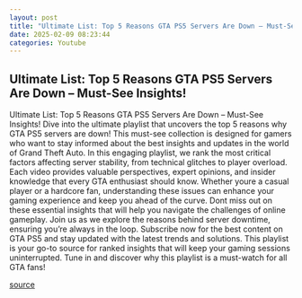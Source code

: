 ```yaml
---
layout: post
title: "Ultimate List: Top 5 Reasons GTA PS5 Servers Are Down – Must-See Insights!"
date: 2025-02-09 08:23:44
categories: Youtube
---
```


## Ultimate List: Top 5 Reasons GTA PS5 Servers Are Down – Must-See Insights!

Ultimate List: Top 5 Reasons GTA PS5 Servers Are Down – Must-See Insights!
Dive into the ultimate playlist that uncovers the top 5 reasons why GTA PS5 servers are down! This must-see collection is designed for gamers who want to stay informed about the best insights and updates in the world of Grand Theft Auto. 
In this engaging playlist, we rank the most critical factors affecting server stability, from technical glitches to player overload. Each video provides valuable perspectives, expert opinions, and insider knowledge that every GTA enthusiast should know. 
Whether youre a casual player or a hardcore fan, understanding these issues can enhance your gaming experience and keep you ahead of the curve. Dont miss out on these essential insights that will help you navigate the challenges of online gameplay. 
Join us as we explore the reasons behind server downtime, ensuring you’re always in the loop. Subscribe now for the best content on GTA PS5 and stay updated with the latest trends and solutions. This playlist is your go-to source for ranked insights that will keep your gaming sessions uninterrupted. Tune in and discover why this playlist is a must-watch for all GTA fans!

[source](https://www.youtube.com/playlist?list=PLcvMTWktND1xq6DP87tUX-TIY0eyR5_9e)